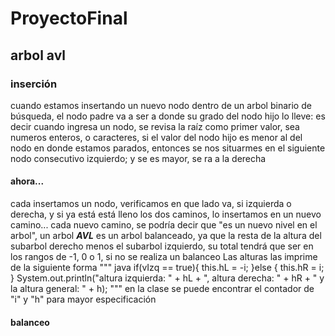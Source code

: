 # ProyectoFinal
## arbol avl
### inserción
cuando estamos insertando un nuevo nodo dentro de un arbol binario de búsqueda, el nodo padre va a ser a donde su grado del nodo hijo lo lleve:
es decir cuando ingresa un nodo, se revisa la raíz como primer valor, sea numeros enteros, o caracteres, si el valor del nodo hijo es menor al del nodo en donde estamos parados, entonces se nos situarmes en el siguiente nodo consecutivo izquierdo; y se es mayor, se ra a la derecha
#### ahora...
cada insertamos un nodo, verificamos en que lado va, si izquierda o derecha, y si ya está está lleno los dos caminos, lo insertamos en un nuevo camino...
cada nuevo camino, se podría decir que "es un nuevo nivel en el arbol", un arbol ***AVL*** es un arbol balanceado, ya que la resta de la altura del subarbol derecho menos el subarbol izquierdo, su total tendrá que ser en los rangos de -1, 0 o 1, si no se realiza un balanceo
Las alturas las imprime de la siguiente forma
""" java
if(vIzq == true){
            this.hL = -i;
        }else {
            this.hR = i;
        }
        System.out.println("altura izquierda: " + hL + ", altura derecha: " + hR + " y la altura general: " + h);
"""
en la clase se puede encontrar el contador de "i" y "h" para mayor especificación

#### balanceo
